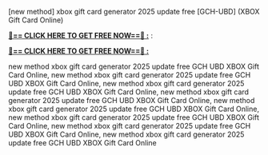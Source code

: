 [new method] xbox gift card generator 2025 update free [GCH-UBD] (XBOX Gift Card Online)

**[🔴== CLICK HERE TO GET FREE NOW==🔴 :](https://oercommons.s3.amazonaws.com/media/courseware/relatedresource/file/all-zit.html)**
:

**[🔴== CLICK HERE TO GET FREE NOW==🔴 :](https://oercommons.s3.amazonaws.com/media/courseware/relatedresource/file/gift-zit.html)**

 new method xbox gift card generator 2025 update free GCH UBD XBOX Gift Card Online, new method xbox gift card generator 2025 update free GCH UBD XBOX Gift Card Online, new method xbox gift card generator 2025 update free GCH UBD XBOX Gift Card Online, new method xbox gift card generator 2025 update free GCH UBD XBOX Gift Card Online, new method xbox gift card generator 2025 update free GCH UBD XBOX Gift Card Online, new method xbox gift card generator 2025 update free GCH UBD XBOX Gift Card Online, new method xbox gift card generator 2025 update free GCH UBD XBOX Gift Card Online, new method xbox gift card generator 2025 update free GCH UBD XBOX Gift Card Online
